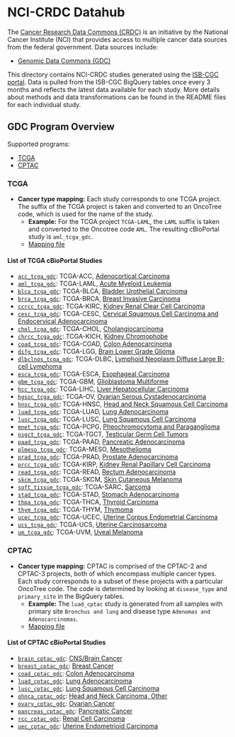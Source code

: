 # NCI-CRDC Datahub

The [Cancer Research Data Commons (CRDC)](https://datacommons.cancer.gov/) is an initiative by the National Cancer Institute (NCI) that provides access to multiple cancer data sources from the federal government. Data sources include:

- [Genomic Data Commons (GDC)](https://gdc.cancer.gov/)

This directory contains NCI-CRDC studies generated using the [ISB-CGC portal](https://bq-search.isb-cgc.org/search?status=current). Data is pulled from the ISB-CGC BigQuery tables once every 3 months and reflects the latest data available for each study. More details about methods and data transformations can be found in the README files for each individual study.

## GDC Program Overview

Supported programs:

- [TCGA](https://www.cancer.gov/ccg/research/genome-sequencing/tcga)
- [CPTAC](https://gdc.cancer.gov/about-gdc/contributed-genomic-data-cancer-research/clinical-proteomic-tumor-analysis-consortium-cptac)

### TCGA

- **Cancer type mapping:** Each study corresponds to one TCGA project. The suffix of the TCGA project is taken and converted to an OncoTree code, which is used for the name of the study.
    - **Example:** For the TCGA project `TCGA-LAML`, the `LAML` suffix is taken and converted to the Oncotree code `AML`. The resulting cBioPortal study is `aml_tcga_gdc`.
    - [Mapping file](https://github.com/cBioPortal/nci-crdc-pipeline/blob/main/resources/oncotree_mappings/tcga.txt)

#### List of TCGA cBioPortal Studies

- [`acc_tcga_gdc`](https://www.cbioportal.org/study/summary?id=acc_tcga_gdc): TCGA-ACC, [Adenocortical Carcinoma](https://portal.gdc.cancer.gov/projects/TCGA-ACC)
- [`aml_tcga_gdc`](https://www.cbioportal.org/study/summary?id=aml_tcga_gdc): TCGA-LAML, [Acute Myeloid Leukemia](https://portal.gdc.cancer.gov/projects/TCGA-LAML)
- [`blca_tcga_gdc`](https://www.cbioportal.org/study/summary?id=blca_tcga_gdc): TCGA-BLCA, [Bladder Urothelial Carcinoma](https://portal.gdc.cancer.gov/projects/TCGA-BLCA)
- [`brca_tcga_gdc`](https://www.cbioportal.org/study/summary?id=brca_tcga_gdc): TCGA-BRCA, [Breast Invasive Carcinoma](https://portal.gdc.cancer.gov/projects/TCGA-BRCA)
- [`ccrcc_tcga_gdc`](https://www.cbioportal.org/study/summary?id=ccrcc_tcga_gdc): TCGA-KIRC, [Kidney Renal Clear Cell Carcinoma](https://portal.gdc.cancer.gov/projects/TCGA-KIRC)
- [`cesc_tcga_gdc`](https://www.cbioportal.org/study/summary?id=cesc_tcga_gdc): TCGA-CESC, [Cervical Squamous Cell Carcinoma and Endocervical Adenocarcinoma](https://portal.gdc.cancer.gov/projects/TCGA-CESC)
- [`chol_tcga_gdc`](https://www.cbioportal.org/study/summary?id=chol_tcga_gdc): TCGA-CHOL, [Cholangiocarcinoma](https://portal.gdc.cancer.gov/projects/TCGA-CHOL)
- [`chrcc_tcga_gdc`](https://www.cbioportal.org/study/summary?id=chrcc_tcga_gdc): TCGA-KICH, [Kidney Chromophobe](https://portal.gdc.cancer.gov/projects/TCGA-KICH)
- [`coad_tcga_gdc`](https://www.cbioportal.org/study/summary?id=coad_tcga_gdc): TCGA-COAD, [Colon Adenocarcinoma](https://portal.gdc.cancer.gov/projects/TCGA-COAD)
- [`difg_tcga_gdc`](https://www.cbioportal.org/study/summary?id=difg_tcga_gdc): TCGA-LGG, [Brain Lower Grade Glioma](https://portal.gdc.cancer.gov/projects/TCGA-LGG)
- [`dlbclnos_tcga_gdc`](https://www.cbioportal.org/study/summary?id=dlbclnos_tcga_gdc): TCGA-DLBC, [Lymphoid Neoplasm Diffuse Large B-cell Lymphoma](https://portal.gdc.cancer.gov/projects/TCGA-DLBC)
- [`esca_tcga_gdc`](https://www.cbioportal.org/study/summary?id=esca_tcga_gdc): TCGA-ESCA, [Esophageal Carcinoma](https://portal.gdc.cancer.gov/projects/TCGA-ESCA)
- [`gbm_tcga_gdc`](https://www.cbioportal.org/study/summary?id=gbm_tcga_gdc): TCGA-GBM, [Glioblastoma Multiforme](https://portal.gdc.cancer.gov/projects/TCGA-GBM)
- [`hcc_tcga_gdc`](https://www.cbioportal.org/study/summary?id=hcc_tcga_gdc): TCGA-LIHC, [Liver Hepatocellular Carcinoma](https://portal.gdc.cancer.gov/projects/TCGA-LIHC)
- [`hgsoc_tcga_gdc`](https://www.cbioportal.org/study/summary?id=hgsoc_tcga_gdc): TCGA-OV, [Ovarian Serous Cystadenocarcinoma](https://portal.gdc.cancer.gov/projects/TCGA-OV)
- [`hnsc_tcga_gdc`](https://www.cbioportal.org/study/summary?id=hnsc_tcga_gdc): TCGA-HNSC, [Head and Neck Squamous Cell Carcinoma](https://portal.gdc.cancer.gov/projects/TCGA-HNSC)
- [`luad_tcga_gdc`](https://www.cbioportal.org/study/summary?id=luad_tcga_gdc): TCGA-LUAD, [Lung Adenocarcinoma](https://portal.gdc.cancer.gov/projects/TCGA-LUAD)
- [`lusc_tcga_gdc`](https://www.cbioportal.org/study/summary?id=lusc_tcga_gdc): TCGA-LUSC, [Lung Squamous Cell Carcinoma](https://portal.gdc.cancer.gov/projects/TCGA-LUSC)
- [`mnet_tcga_gdc`](https://www.cbioportal.org/study/summary?id=mnet_tcga_gdc): TCGA-PCPG, [Pheochromocytoma and Paraganglioma](https://portal.gdc.cancer.gov/projects/TCGA-PCPG)
- [`nsgct_tcga_gdc`](https://www.cbioportal.org/study/summary?id=nsgct_tcga_gdc): TCGA-TGCT, [Testicular Germ Cell Tumors](https://portal.gdc.cancer.gov/projects/TCGA-TGCT)
- [`paad_tcga_gdc`](https://www.cbioportal.org/study/summary?id=paad_tcga_gdc): TCGA-PAAD, [Pancreatic Adenocarcinoma](https://portal.gdc.cancer.gov/projects/TCGA-PAAD)
- [`plmeso_tcga_gdc`](https://www.cbioportal.org/study/summary?id=plmeso_tcga_gdc): TCGA-MESO, [Mesothelioma](https://portal.gdc.cancer.gov/projects/TCGA-MESO)
- [`prad_tcga_gdc`](https://www.cbioportal.org/study/summary?id=prad_tcga_gdc): TCGA-PRAD, [Prostate Adenocarcinoma](https://portal.gdc.cancer.gov/projects/TCGA-PRAD)
- [`prcc_tcga_gdc`](https://www.cbioportal.org/study/summary?id=prcc_tcga_gdc): TCGA-KIRP, [Kidney Renal Papillary Cell Carcinoma](https://portal.gdc.cancer.gov/projects/TCGA-KIRP)
- [`read_tcga_gdc`](https://www.cbioportal.org/study/summary?id=read_tcga_gdc): TCGA-READ, [Rectum Adenocarcinoma](https://portal.gdc.cancer.gov/projects/TCGA-READ)
- [`skcm_tcga_gdc`](https://www.cbioportal.org/study/summary?id=skcm_tcga_gdc): TCGA-SKCM, [Skin Cutaneous Melanoma](https://portal.gdc.cancer.gov/projects/TCGA-SKCM)
- [`soft_tissue_tcga_gdc`](https://www.cbioportal.org/study/summary?id=soft_tissue_tcga_gdc): TCGA-SARC, [Sarcoma](https://portal.gdc.cancer.gov/projects/TCGA-SARC)
- [`stad_tcga_gdc`](https://www.cbioportal.org/study/summary?id=stad_tcga_gdc): TCGA-STAD, [Stomach Adenocarcinoma](https://portal.gdc.cancer.gov/projects/TCGA-STAD)
- [`thpa_tcga_gdc`](https://www.cbioportal.org/study/summary?id=thpa_tcga_gdc): TCGA-THCA, [Thyroid Carcinoma](https://portal.gdc.cancer.gov/projects/TCGA-THCA)
- [`thym_tcga_gdc`](https://www.cbioportal.org/study/summary?id=thym_tcga_gdc): TCGA-THYM, [Thymoma](https://portal.gdc.cancer.gov/projects/TCGA-THYM)
- [`ucec_tcga_gdc`](https://www.cbioportal.org/study/summary?id=ucec_tcga_gdc): TCGA-UCEC, [Uterine Corpus Endometrial Carcinoma](https://portal.gdc.cancer.gov/projects/TCGA-UCEC)
- [`ucs_tcga_gdc`](https://www.cbioportal.org/study/summary?id=ucs_tcga_gdc): TCGA-UCS, [Uterine Carcinosarcoma](https://portal.gdc.cancer.gov/projects/TCGA-UCS)
- [`um_tcga_gdc`](https://www.cbioportal.org/study/summary?id=um_tcga_gdc): TCGA-UVM, [Uveal Melanoma](https://portal.gdc.cancer.gov/projects/TCGA-UVM)

### CPTAC

- **Cancer type mapping:** CPTAC is comprised of the CPTAC-2 and CPTAC-3 projects, both of which encompass multiple cancer types. Each study corresponds to a subset of these projects with a particular OncoTree code. The code is determined by looking at `disease_type` and `primary_site` in the BigQuery tables.
    - **Example:** The `luad_cptac` study is generated from all samples with primary site `Bronchus and lung` and disease type `Adenomas and Adenocarcinomas`.
    - [Mapping file](https://github.com/cBioPortal/nci-crdc-pipeline/blob/main/resources/oncotree_mappings/cptac.txt)

#### List of CPTAC cBioPortal Studies

- [`brain_cptac_gdc`](https://www.cbioportal.org/study/summary?id=brain_cptac_gdc): [CNS/Brain Cancer](https://portal.gdc.cancer.gov/repository?facetTab=cases&filters=%7B%22op%22%3A%22and%22%2C%22content%22%3A%5B%7B%22op%22%3A%22in%22%2C%22content%22%3A%7B%22field%22%3A%22cases.primary_site%22%2C%22value%22%3A%5B%22brain%22%5D%7D%7D%2C%7B%22op%22%3A%22in%22%2C%22content%22%3A%7B%22field%22%3A%22cases.project.program.name%22%2C%22value%22%3A%5B%22CPTAC%22%5D%7D%7D%5D%7D)
- [`breast_cptac_gdc`](https://www.cbioportal.org/study/summary?id=breast_cptac_gdc): [Breast Cancer](https://portal.gdc.cancer.gov/repository?facetTab=cases&filters=%7B%22op%22%3A%22and%22%2C%22content%22%3A%5B%7B%22op%22%3A%22in%22%2C%22content%22%3A%7B%22field%22%3A%22cases.primary_site%22%2C%22value%22%3A%5B%22breast%22%5D%7D%7D%2C%7B%22op%22%3A%22in%22%2C%22content%22%3A%7B%22field%22%3A%22cases.project.program.name%22%2C%22value%22%3A%5B%22CPTAC%22%5D%7D%7D%5D%7D)
- [`coad_cptac_gdc`](https://www.cbioportal.org/study/summary?id=coad_cptac_gdc): [Colon Adenocarcinoma](https://portal.gdc.cancer.gov/repository?facetTab=cases&filters=%7B%22op%22%3A%22and%22%2C%22content%22%3A%5B%7B%22op%22%3A%22in%22%2C%22content%22%3A%7B%22field%22%3A%22cases.primary_site%22%2C%22value%22%3A%5B%22colon%22%5D%7D%7D%2C%7B%22op%22%3A%22in%22%2C%22content%22%3A%7B%22field%22%3A%22cases.project.program.name%22%2C%22value%22%3A%5B%22CPTAC%22%5D%7D%7D%5D%7D)
- [`luad_cptac_gdc`](https://www.cbioportal.org/study/summary?id=luad_cptac_gdc): [Lung Adenocarcinoma](https://portal.gdc.cancer.gov/repository?facetTab=cases&filters=%7B%22op%22%3A%22and%22%2C%22content%22%3A%5B%7B%22op%22%3A%22in%22%2C%22content%22%3A%7B%22field%22%3A%22cases.disease_type%22%2C%22value%22%3A%5B%22adenomas%20and%20adenocarcinomas%22%5D%7D%7D%2C%7B%22op%22%3A%22in%22%2C%22content%22%3A%7B%22field%22%3A%22cases.primary_site%22%2C%22value%22%3A%5B%22bronchus%20and%20lung%22%5D%7D%7D%2C%7B%22op%22%3A%22in%22%2C%22content%22%3A%7B%22field%22%3A%22cases.project.program.name%22%2C%22value%22%3A%5B%22CPTAC%22%5D%7D%7D%5D%7D)
- [`lusc_cptac_gdc`](https://www.cbioportal.org/study/summary?id=lusc_cptac_gdc): [Lung Squamous Cell Carcinoma](https://portal.gdc.cancer.gov/repository?facetTab=cases&filters=%7B%22op%22%3A%22and%22%2C%22content%22%3A%5B%7B%22op%22%3A%22in%22%2C%22content%22%3A%7B%22field%22%3A%22cases.disease_type%22%2C%22value%22%3A%5B%22squamous%20cell%20neoplasms%22%5D%7D%7D%2C%7B%22op%22%3A%22in%22%2C%22content%22%3A%7B%22field%22%3A%22cases.primary_site%22%2C%22value%22%3A%5B%22bronchus%20and%20lung%22%5D%7D%7D%2C%7B%22op%22%3A%22in%22%2C%22content%22%3A%7B%22field%22%3A%22cases.project.program.name%22%2C%22value%22%3A%5B%22CPTAC%22%5D%7D%7D%5D%7D)
- [`ohnca_cptac_gdc`](https://www.cbioportal.org/study/summary?id=ohnca_cptac_gdc): [Head and Neck Carcinoma, Other](https://portal.gdc.cancer.gov/repository?facetTab=cases&filters=%7B%22op%22%3A%22and%22%2C%22content%22%3A%5B%7B%22op%22%3A%22in%22%2C%22content%22%3A%7B%22field%22%3A%22cases.primary_site%22%2C%22value%22%3A%5B%22other%20and%20ill-defined%20sites%22%5D%7D%7D%2C%7B%22op%22%3A%22in%22%2C%22content%22%3A%7B%22field%22%3A%22cases.project.program.name%22%2C%22value%22%3A%5B%22CPTAC%22%5D%7D%7D%5D%7D)
- [`ovary_cptac_gdc`](https://www.cbioportal.org/study/summary?id=ovary_cptac_gdc): [Ovarian Cancer](https://portal.gdc.cancer.gov/repository?facetTab=cases&filters=%7B%22op%22%3A%22and%22%2C%22content%22%3A%5B%7B%22op%22%3A%22in%22%2C%22content%22%3A%7B%22field%22%3A%22cases.primary_site%22%2C%22value%22%3A%5B%22other%20and%20unspecified%20female%20genital%20organs%22%2C%22ovary%22%2C%22rectum%22%2C%22retroperitoneum%20and%20peritoneum%22%5D%7D%7D%2C%7B%22op%22%3A%22in%22%2C%22content%22%3A%7B%22field%22%3A%22cases.project.program.name%22%2C%22value%22%3A%5B%22CPTAC%22%5D%7D%7D%5D%7D)
- [`pancreas_cptac_gdc`](https://www.cbioportal.org/study/summary?id=pancreas_cptac_gdc): [Pancreatic Cancer](https://portal.gdc.cancer.gov/repository?facetTab=files&filters=%7B%22op%22%3A%22and%22%2C%22content%22%3A%5B%7B%22op%22%3A%22in%22%2C%22content%22%3A%7B%22field%22%3A%22cases.primary_site%22%2C%22value%22%3A%5B%22pancreas%22%5D%7D%7D%2C%7B%22op%22%3A%22in%22%2C%22content%22%3A%7B%22field%22%3A%22cases.project.program.name%22%2C%22value%22%3A%5B%22CPTAC%22%5D%7D%7D%5D%7D)
- [`rcc_cptac_gdc`](https://www.cbioportal.org/study/summary?id=rcc_cptac_gdc): [Renal Cell Carcinoma](https://portal.gdc.cancer.gov/repository?facetTab=cases&filters=%7B%22op%22%3A%22and%22%2C%22content%22%3A%5B%7B%22op%22%3A%22in%22%2C%22content%22%3A%7B%22field%22%3A%22cases.disease_type%22%2C%22value%22%3A%5B%22Adenomas%20and%20Adenocarcinomas%22%5D%7D%7D%2C%7B%22op%22%3A%22in%22%2C%22content%22%3A%7B%22field%22%3A%22cases.primary_site%22%2C%22value%22%3A%5B%22Kidney%22%5D%7D%7D%2C%7B%22op%22%3A%22in%22%2C%22content%22%3A%7B%22field%22%3A%22cases.project.program.name%22%2C%22value%22%3A%5B%22CPTAC%22%5D%7D%7D%5D%7D)
- [`uec_cptac_gdc`](https://www.cbioportal.org/study/summary?id=uec_cptac_gdc): [Uterine Endometrioid Carcinoma](https://portal.gdc.cancer.gov/repository?facetTab=cases&filters=%7B%22op%22%3A%22and%22%2C%22content%22%3A%5B%7B%22op%22%3A%22in%22%2C%22content%22%3A%7B%22field%22%3A%22cases.disease_type%22%2C%22value%22%3A%5B%22Adenomas%20and%20Adenocarcinomas%22%5D%7D%7D%2C%7B%22op%22%3A%22in%22%2C%22content%22%3A%7B%22field%22%3A%22cases.primary_site%22%2C%22value%22%3A%5B%22Uterus%2C%20NOS%22%5D%7D%7D%2C%7B%22op%22%3A%22in%22%2C%22content%22%3A%7B%22field%22%3A%22cases.project.program.name%22%2C%22value%22%3A%5B%22CPTAC%22%5D%7D%7D%5D%7D)

